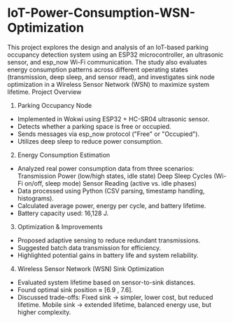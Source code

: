 # IoT-Power-Consumption-WSN-Optimization

This project explores the design and analysis of an IoT-based parking occupancy detection system using an ESP32 microcontroller, an ultrasonic sensor, and esp_now Wi-Fi communication. The study also evaluates energy consumption patterns across different operating states (transmission, deep sleep, and sensor read), and investigates sink node optimization in a Wireless Sensor Network (WSN) to maximize system lifetime.
Project Overview

1.	Parking Occupancy Node
-	Implemented in Wokwi using ESP32 + HC-SR04 ultrasonic sensor.
-	Detects whether a parking space is free or occupied.
-	Sends messages via esp_now protocol ("Free" or "Occupied").
-	Utilizes deep sleep to reduce power consumption.

2.	Energy Consumption Estimation
-	Analyzed real power consumption data from three scenarios:
	Transmission Power (low/high states, idle state)
	Deep Sleep Cycles (Wi-Fi on/off, sleep mode)
	Sensor Reading (active vs. idle phases)
-	Data processed using Python (CSV parsing, timestamp handling, histograms).
-	Calculated average power, energy per cycle, and battery lifetime.
-	Battery capacity used: 16,128 J.

3.	Optimization & Improvements
-	Proposed adaptive sensing to reduce redundant transmissions.
-	Suggested batch data transmission for efficiency.
-	Highlighted potential gains in battery life and system reliability.

4.	Wireless Sensor Network (WSN) Sink Optimization
-	Evaluated system lifetime based on sensor-to-sink distances.
-	Found optimal sink position ≈ [6.9 , 7.6].
-	Discussed trade-offs:
	Fixed sink → simpler, lower cost, but reduced lifetime.
	Mobile sink → extended lifetime, balanced energy use, but higher complexity.

